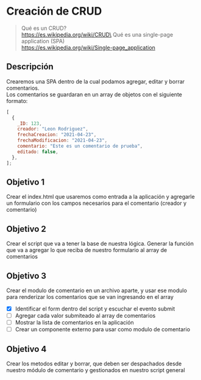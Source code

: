 # Creación de CRUD

> Qué es un CRUD?\
> https://es.wikipedia.org/wiki/CRUD\
> Qué es una single-page application (SPA)\
> https://es.wikipedia.org/wiki/Single-page_application

## Descripción

Crearemos una SPA dentro de la cual podamos agregar, editar y borrar comentarios.\
Los comentarios se guardaran en un array de objetos con el siguiente formato:

```js
[
  {
    _ID: 123,
    creador: "Leon Rodriguez",
    frechaCreacion: "2021-04-23",
    frechaModificacion: "2021-04-23",
    comentario: "Este es un comentario de prueba",
    editado: false,
  },
];
```

## Objetivo 1

Crear el index.html que usaremos como entrada a la aplicación y agregarle un formulario con los campos necesarios para el comentario (creador y comentario)

## Objetivo 2

Crear el script que va a tener la base de nuestra lógica. Generar la función que va a agregar lo que reciba de nuestro formulario al array de comentarios

## Objetivo 3

Crear el modulo de comentario en un archivo aparte, y usar ese modulo para renderizar los comentarios que se van ingresando en el array

- [x] Identificar el form dentro del script y escuchar el evento submit
- [ ] Agregar cada valor submiteado al array de comentarios
- [ ] Mostrar la lista de comentarios en la aplicación
- [ ] Crear un componente externo para usar como modulo de comentario

## Objetivo 4

Crear los metodos editar y borrar, que deben ser despachados desde nuestro módulo de comentario y gestionados en nuestro script general
